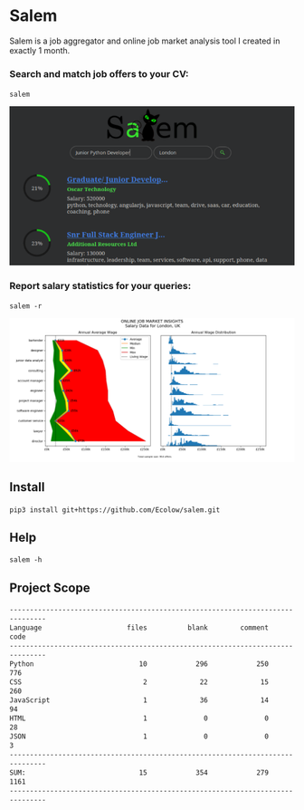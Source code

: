 # Salem
Salem is a job aggregator and online job market analysis tool I created in exactly 1 month.

### Search and match job offers to your CV: 
`salem`  

![](docs/Search_Page.png)

### Report salary statistics for your queries:
`salem -r`  

![](docs/salary-curves_vs_histogram.png)

## Install
`pip3 install git+https://github.com/Ecolow/salem.git`

## Help 
`salem -h`

## Project Scope
```
-------------------------------------------------------------------------------
Language                     files          blank        comment           code
-------------------------------------------------------------------------------
Python                          10            296            250            776
CSS                              2             22             15            260
JavaScript                       1             36             14             94
HTML                             1              0              0             28
JSON                             1              0              0              3
-------------------------------------------------------------------------------
SUM:                            15            354            279           1161
-------------------------------------------------------------------------------
```

